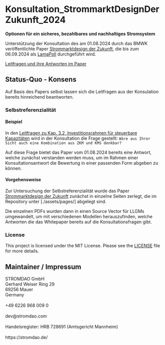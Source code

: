 # Konsultation_StrommarktDesignDerZukunft_2024
**Optionen für ein sicheres, bezahlbares und nachhaltiges Stromsystem**

Unterstützung der Konsultation des am 01.08.2024 durch das BMWK veröffentlichte Paper [Strommarktdesign der Zukunft](https://www.bmwk.de/Redaktion/DE/Publikationen/Energie/20240801-strommarktdesign-der-zukunft.pdf?__blob=publicationFile&v=10), die bis zum 06.09.2024 als [LamaPoll](https://survey.lamapoll.de/Umfrage-zum-Strommarktpapier) durchgeführt wird.

[Leitfragen und ihre Antworten im Paper](https://energychain.github.io/Konsultation_StrommarktDesignDerZukunft_2024/#/page/selbst%20konsultation)

## Status-Quo - Konsens

Auf Basis des Papers selbst lassen sich die Leitfragen aus der Konsulation bereits hinreichend beantworten. 

### Selbstreferenzialität

#### Beispiel
In den [Leitfragen zu Kap. 3.2, Investitionsrahmen für steuerbare Kapazitäten](https://energychain.github.io/Konsultation_StrommarktDesignDerZukunft_2024/#/page/leitfragen%20zu%20kap.%203.2%2C%20investitionsrahmen%20f%C3%BCr%20steuerbare%20kapazit%C3%A4ten) wird in der Konsultation die Frage gestellt:
`Wäre aus Ihrer Sicht auch eine Kombination aus ZKM und KMS denkbar?`

Auf diese Frage bietet das Paper vom 01.08.2024 bereits eine Antwort, welche zunächst verstanden werden muss, um im Rahmen einer Konsultationsantwort die Bewertung in einer passenden Form abgeben zu können.

#### Vorgehensweise
Zur Untersuchung der Selbstreferenzialität wurde das Paper [Strommarktdesign der Zukunft](https://www.bmwk.de/Redaktion/DE/Publikationen/Energie/20240801-strommarktdesign-der-zukunft.pdf?__blob=publicationFile&v=10) zunächst in einzelne Seiten zerlegt, die im Repository unter [./assets/pages/] abgelegt sind.

Die einzelnen PDFs wurden dann in einen Source Vector für LLGMs umgewandelt, um mit verschiedenen Modellen herauszufinden, welche Antworten die das Whitepaper bereits auf die Konsultationsfragen gibt.



### License

This project is licensed under the MIT License. Please see the [LICENSE](LICENSE) file for more details.

## Maintainer / Impressum

<addr>
STROMDAO GmbH  <br/>
Gerhard Weiser Ring 29  <br/>
69256 Mauer  <br/>
Germany  <br/>
  <br/>
+49 6226 968 009 0  <br/>
  <br/>
dev@stromdao.com  <br/>
  <br/>
Handelsregister: HRB 728691 (Amtsgericht Mannheim)<br/>
  <br/>
https://stromdao.de/<br/>
</addr>
